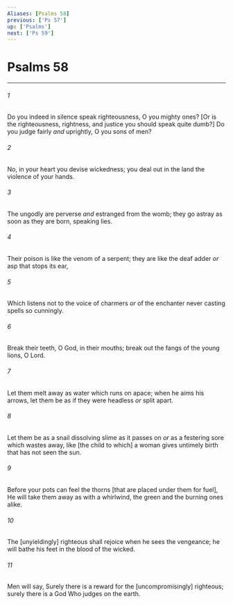 ```yaml
---
Aliases: [Psalms 58]
previous: ['Ps 57']
up: ['Psalms']
next: ['Ps 59']
---
```

# Psalms 58

***














###### 1 






Do you indeed in silence speak righteousness, O you mighty ones? [Or is the righteousness, rightness, and justice you should speak quite dumb?] Do you judge fairly _and_ uprightly, O you sons of men? 













###### 2 






No, in your heart you devise wickedness; you deal out in the land the violence of your hands. 













###### 3 






The ungodly are perverse _and_ estranged from the womb; they go astray as soon as they are born, speaking lies. 













###### 4 






Their poison is like the venom of a serpent; they are like the deaf adder _or_ asp that stops its ear, 













###### 5 






Which listens not to the voice of charmers _or_ of the enchanter never casting spells so cunningly. 













###### 6 






Break their teeth, O God, in their mouths; break out the fangs of the young lions, O Lord. 













###### 7 






Let them melt away as water which runs on apace; when he aims his arrows, let them be as if they were headless _or_ split apart. 













###### 8 






Let them be as a snail dissolving slime as it passes on _or_ as a festering sore which wastes away, like [the child to which] a woman gives untimely birth that has not seen the sun. 













###### 9 






Before your pots can feel the thorns [that are placed under them for fuel], He will take them away as with a whirlwind, the green and the burning ones alike. 













###### 10 






The [unyieldingly] righteous shall rejoice when he sees the vengeance; he will bathe his feet in the blood of the wicked. 













###### 11 






Men will say, Surely there is a reward for the [uncompromisingly] righteous; surely there is a God Who judges on the earth.
